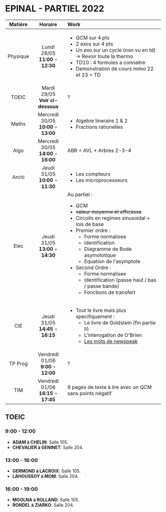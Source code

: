 EPINAL - PARTIEL 2022
=====================

| Matière  | Horaire                               | Work |
|:--------:|:-------------------------------------:|:-----|
| Physique | Lundi 28/05 <br> **11:00 - 12:30**    | <ul><li>QCM sur 4 pts</li><li>2 exos sur 4 pts</li><li>Un exo sur un cycle (non vu en td) -> Revoir toute la thermo</li><li>TD10 : 4 formules a connaitre</li><li> Demonstration de cours mimo 22 et 23 + TD </li></ul> |
| TOEIC    | Mardi 29/05 <br> **Voir ci-dessous**  | ?    |
| Maths    | Mercredi 30/05 <br> **10:00 - 13:00** | <ul><li>Algebre lineraire 1 & 2</li><li>Fractions rationelles</li></ul> |
| Algo     | Mercredi 30/05 <br> **14:00 - 16:00** | ABR + AVL + Arbres 2-3-4 |
| Archi    | Jeudi 31/05 <br> **10:00 - 11:30**    | <ul><li>Les compteurs</li><li>Les microprocesseurs</li></ul> |
| Elec     | Jeudi 31/05 <br> **13:00 - 14:30**    | Au partiel : <ul><li>QCM</li><li>~~valeur moyenne et efficasse~~</li><li>Circuits en regimes sinusoidal + lois de base</li><li>Premier ordre : <ul><li>Forme normalisee</li><li>Identification</li><li>Diagramme de Bode asymototique</li><li>Equation de l'asymptote</li></ul></li><li>Second Ordre : <ul><li>Forme normalisee</li><li>Identification (passe haut / bas / passe bande) </li> <li>Fonctions de transfert</li></ul></li></ul> |
| CIE      | Jeudi 31/05 <br> **14:45 - 16:15**    | <ul><li>Tout le livre mais plus specifiquement : <ul><li>Le livre de Goldstein (fin partie II)</li><li> L'interogation de O'Brien</li><li> [Les mots de newspeak](https://en.wikipedia.org/wiki/List_of_Newspeak_words) </li></ul></li></ul> |
| TP Prog  | Vendredi 01/06 <br> **9:00 - 12:00**  | ?     |
| TIM      | Vendredi 01/06 <br> **16:15 - 17:45** | 9 pages de texte à lire avec un QCM sans points négatif     |

## TOEIC
### 9:00 - 12:00
- **ADAM à CHELIN**: Salle 105.
- **CHEVALIER à GENINET**: Salle 204.

### 13:00 - 16:00
- **GERMOND à LACROIX**: Salle 105.
- **LAHOUSSOY à MOM**: Salle 204.

### 16:00 - 19:00
- **MOOLNA à ROLLAND**: Salle 105.
- **RONDEL à ZIARKO**: Salle 204.
